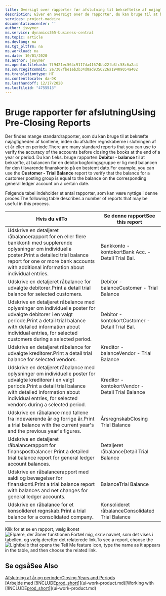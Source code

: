 ```yaml
---
title: Oversigt over rapporter før afslutning til bekræftelse af nøjagtigheden af konti | Microsoft Docs
description: Giver en oversigt over de rapporter, du kan bruge til at bekræfte nøjagtigheden af konti, inden du afslutter regnskaberne i slutningen af et år eller en periode.
services: project-madeira
documentationcenter: ''
author: jswymer
ms.service: dynamics365-business-central
ms.topic: article
ms.devlang: na
ms.tgt_pltfrm: na
ms.workload: na
ms.date: 10/01/2020
ms.author: jswymer
ms.openlocfilehash: 7f9421ec564c9117da41674bb22fb3fc58c6a2a4
ms.sourcegitcommit: 2e7307fbe1eb3b34d0ad9356226a19409054a402
ms.translationtype: HT
ms.contentlocale: da-DK
ms.lasthandoff: 12/17/2020
ms.locfileid: "4755513"
---
```

# <a name="using-pre-closing-reports"></a><span data-ttu-id="e24ca-103">Bruge rapporter før afslutning</span><span class="sxs-lookup"><span data-stu-id="e24ca-103">Using Pre-Closing Reports</span></span>
<span data-ttu-id="e24ca-104">Der findes mange standardrapporter, som du kan bruge til at bekræfte nøjagtigheden af kontiene, inden du afslutter regnskaberne i slutningen af et år eller en periode.</span><span class="sxs-lookup"><span data-stu-id="e24ca-104">There are many standard reports that you can use to verify the accuracy of the accounts before closing the books at the end of a year or period.</span></span> <span data-ttu-id="e24ca-105">Du kan f.eks. bruge rapporten **Debitor - balance** til at bekræfte, at balancen for en debitorbogføringsgruppe er lig med balancen for den tilsvarende finanskonto på en bestemt dato.</span><span class="sxs-lookup"><span data-stu-id="e24ca-105">For example, you can use the **Customer - Trial Balance** report to verify that the balance for a customer posting group is equal to the balance on the corresponding general ledger account on a certain date.</span></span>

<span data-ttu-id="e24ca-106">Følgende tabel indeholder et antal rapporter, som kan være nyttige i denne proces.</span><span class="sxs-lookup"><span data-stu-id="e24ca-106">The following table describes a number of reports that may be useful in this process.</span></span>

| <span data-ttu-id="e24ca-107">Hvis du vil</span><span class="sxs-lookup"><span data-stu-id="e24ca-107">To</span></span> | <span data-ttu-id="e24ca-108">Se denne rapport</span><span class="sxs-lookup"><span data-stu-id="e24ca-108">See this report</span></span> |
| --- | --- |
| <span data-ttu-id="e24ca-109">Udskrive en detaljeret råbalancerapport for en eller flere bankkonti med supplerende oplysninger om individuelle poster.</span><span class="sxs-lookup"><span data-stu-id="e24ca-109">Print a detailed trial balance report for one or more bank accounts with additional information about individual entries.</span></span> |<span data-ttu-id="e24ca-110">Bankkonto - kontokort</span><span class="sxs-lookup"><span data-stu-id="e24ca-110">Bank Acc. - Detail Trial Bal.</span></span> |
| <span data-ttu-id="e24ca-111">Udskrive en detaljeret råbalance for udvalgte debitorer.</span><span class="sxs-lookup"><span data-stu-id="e24ca-111">Print a detail trial balance for selected customers.</span></span> |<span data-ttu-id="e24ca-112">Debitor - balance</span><span class="sxs-lookup"><span data-stu-id="e24ca-112">Customer - Trial Balance</span></span> |
| <span data-ttu-id="e24ca-113">Udskrive en detaljeret råbalance med oplysninger om individuelle poster for udvalgte debitorer i en valgt periode.</span><span class="sxs-lookup"><span data-stu-id="e24ca-113">Print a detail trial balance with detailed information about individual entries, for selected customers during a selected period.</span></span> |<span data-ttu-id="e24ca-114">Debitor - kontokort</span><span class="sxs-lookup"><span data-stu-id="e24ca-114">Customer - Detail Trial Bal.</span></span> |
| <span data-ttu-id="e24ca-115">Udskrive en detaljeret råbalance for udvalgte kreditorer.</span><span class="sxs-lookup"><span data-stu-id="e24ca-115">Print a detail trial balance for selected vendors.</span></span> |<span data-ttu-id="e24ca-116">Kreditor - balance</span><span class="sxs-lookup"><span data-stu-id="e24ca-116">Vendor - Trial Balance</span></span> |
| <span data-ttu-id="e24ca-117">Udskrive en detaljeret råbalance med oplysninger om individuelle poster for udvalgte kreditorer i en valgt periode.</span><span class="sxs-lookup"><span data-stu-id="e24ca-117">Print a detail trial balance with detailed information about individual entries, for selected vendors during a selected period.</span></span> |<span data-ttu-id="e24ca-118">Kreditor - kontokort</span><span class="sxs-lookup"><span data-stu-id="e24ca-118">Vendor - Detail Trial Balance</span></span> |
| <span data-ttu-id="e24ca-119">Udskrive en råbalance med tallene fra indeværende år og forrige år.</span><span class="sxs-lookup"><span data-stu-id="e24ca-119">Print a trial balance with the current year's and the previous year's figures.</span></span> |<span data-ttu-id="e24ca-120">Årsregnskab</span><span class="sxs-lookup"><span data-stu-id="e24ca-120">Closing Trial Balance</span></span> |
| <span data-ttu-id="e24ca-121">Udskrive en detaljeret råbalancerapport for finanspostbalancer.</span><span class="sxs-lookup"><span data-stu-id="e24ca-121">Print a detailed trial balance report for general ledger account balances.</span></span> |<span data-ttu-id="e24ca-122">Detaljeret råbalance</span><span class="sxs-lookup"><span data-stu-id="e24ca-122">Detail Trial Balance</span></span> |
| <span data-ttu-id="e24ca-123">Udskrive en råbalancerapport med saldi og bevægelser for finanskonti.</span><span class="sxs-lookup"><span data-stu-id="e24ca-123">Print a trial balance report with balances and net changes for general ledger accounts.</span></span> |<span data-ttu-id="e24ca-124">Balance</span><span class="sxs-lookup"><span data-stu-id="e24ca-124">Trial Balance</span></span> |
| <span data-ttu-id="e24ca-125">Udskrive en råbalance for et konsolideret regnskab.</span><span class="sxs-lookup"><span data-stu-id="e24ca-125">Print a trial balance for a consolidated company.</span></span> |<span data-ttu-id="e24ca-126">Konsolideret råbalance</span><span class="sxs-lookup"><span data-stu-id="e24ca-126">Consolidated Trial Balance</span></span> |

<span data-ttu-id="e24ca-127">Klik for at se en rapport, vælg ikonet ![Elpære, der åbner funktionen Fortæl mig](media/ui-search/search_small.png "Fortæl mig, hvad du vil foretage dig"), skriv navnet, som det vises i tabellen, og vælg derefter det relaterede link.</span><span class="sxs-lookup"><span data-stu-id="e24ca-127">To see a report, choose the ![Lightbulb that opens the Tell Me feature](media/ui-search/search_small.png "Tell me what you want to do") icon, type the name as it appears in the table, and then choose the related link.</span></span>

## <a name="see-also"></a><span data-ttu-id="e24ca-128">Se også</span><span class="sxs-lookup"><span data-stu-id="e24ca-128">See Also</span></span>
[<span data-ttu-id="e24ca-129">Afslutning af år og perioder</span><span class="sxs-lookup"><span data-stu-id="e24ca-129">Closing Years and Periods</span></span>](year-close-years-periods.md)  
<span data-ttu-id="e24ca-130">[Arbejde med [!INCLUDE[prod_short](includes/prod_short.md)]](ui-work-product.md)</span><span class="sxs-lookup"><span data-stu-id="e24ca-130">[Working with [!INCLUDE[prod_short](includes/prod_short.md)]](ui-work-product.md)</span></span>

